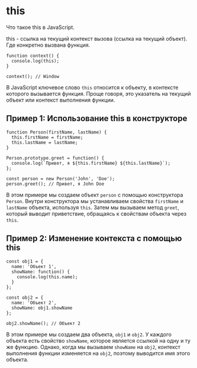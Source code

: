 # this
Что такое this в JavaScript.

this - ссылка на текущий контекст вызова (ссылка на текущий объект). Где конкретно вызвана функция.

    function context() {
      console.log(this);
    }

    context(); // Window

В JavaScript ключевое слово `this` относится к объекту, в контексте которого вызывается функция. Проще говоря, это указатель на текущий объект или контекст выполнения функции.

## Пример 1: Использование this в конструкторе

    function Person(firstName, lastName) {
      this.firstName = firstName;
      this.lastName = lastName;
    }

    Person.prototype.greet = function() {
      console.log(`Привет, я ${this.firstName} ${this.lastName}`);
    };

    const person = new Person('John', 'Doe');
    person.greet(); // Привет, я John Doe

В этом примере мы создаем объект `person` с помощью конструктора `Person`. Внутри конструктора мы устанавливаем свойства `firstName` и `lastName` объекта, используя `this`. Затем мы вызываем метод `greet`, который выводит приветствие, обращаясь к свойствам объекта через `this`.

## Пример 2: Изменение контекста с помощью this

    const obj1 = {
      name: 'Объект 1',
      showName: function() {
        console.log(this.name);
      }
    };

    const obj2 = {
      name: 'Объект 2',
      showName: obj1.showName
    };

    obj2.showName(); // Объект 2

В этом примере мы создаем два объекта, `obj1` и `obj2`. У каждого объекта есть свойство `showName`, которое является ссылкой на одну и ту же функцию. Однако, когда мы вызываем `showName` на `obj2`, контекст выполнения функции изменяется на `obj2`, поэтому выводится имя этого объекта.
